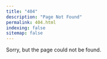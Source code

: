 ```yaml
---
title: "404"
description: "Page Not Found"
permalink: 404.html
indexing: false
sitemap: false
---
```


Sorry, but the page could not be found.
